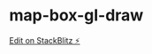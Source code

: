 # map-box-gl-draw

[Edit on StackBlitz ⚡️](https://stackblitz.com/edit/angular-mapbox-gl-working-7wz36h)
